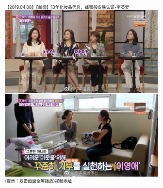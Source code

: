 【2019.04.08】【新闻】13年化妆品代言，蜂蜜般皮肤认证-李英爱            
![pic](./1.jpg)          
![pic](./2.jpg)      
(提示：双击画面全屏播放)[视频地址](https://video.h5.weibo.cn/1034:4359661735067020/4359662646217664) 
        
 

